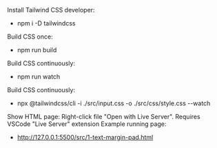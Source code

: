 Install Tailwind CSS developer:
- npm i -D tailwindcss

Build CSS once:
- npm run build

Build CSS continuously:
- npm run watch

Build CSS continuously:
- npx @tailwindcss/cli -i ./src/input.css -o ./src/css/style.css --watch

Show HTML page: Right-click file "Open with Live Server".
Requires VSCode "Live Server" extension
Example running page:
- http://127.0.0.1:5500/src/1-text-margin-pad.html
